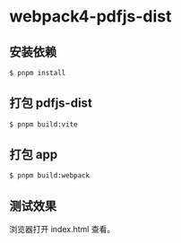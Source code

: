 # webpack4-pdfjs-dist

## 安装依赖

```bash
$ pnpm install
```

## 打包 pdfjs-dist

```bash
$ pnpm build:vite
```

## 打包 app

```bash
$ pnpm build:webpack
```

## 测试效果

浏览器打开 index.html 查看。
